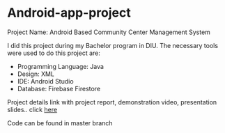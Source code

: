 # Android-app-project
Project Name: Android Based Community Center Management System
<p>I did this project during my Bachelor program in DIU. The necessary tools were used to do this project are:<p>
 <ul>
   <li>Programming Language: Java</li>
   <li>Design: XML</li>
   <li>IDE: Android Studio</li>
   <li>Database: Firebase Firestore</li>
   </ul>
Project details link with project report, demonstration video, presentation slides.. click <a href="http://sites.google.com/diu.edu.bd/ccms">here</a>
<p>Code can be found in master branch<p>

